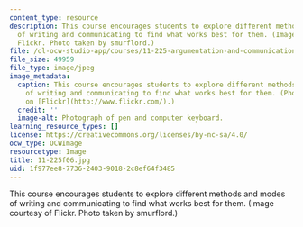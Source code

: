 ```yaml
---
content_type: resource
description: This course encourages students to explore different methods and modes
  of writing and communicating to find what works best for them. (Image courtesy of
  Flickr. Photo taken by smurflord.)
file: /ol-ocw-studio-app/courses/11-225-argumentation-and-communication-fall-2006/1f977ee87736240390182c8ef64f3485_11-225f06.jpg
file_size: 49959
file_type: image/jpeg
image_metadata:
  caption: This course encourages students to explore different methods and modes
    of writing and communicating to find what works best for them. (Photo by smurflord
    on [Flickr](http://www.flickr.com/).)
  credit: ''
  image-alt: Photograph of pen and computer keyboard.
learning_resource_types: []
license: https://creativecommons.org/licenses/by-nc-sa/4.0/
ocw_type: OCWImage
resourcetype: Image
title: 11-225f06.jpg
uid: 1f977ee8-7736-2403-9018-2c8ef64f3485
---
```

This course encourages students to explore different methods and modes of writing and communicating to find what works best for them. (Image courtesy of Flickr. Photo taken by smurflord.)